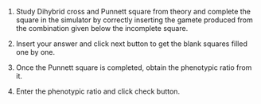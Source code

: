 
1. Study Dihybrid cross and Punnett square from theory and complete the square in the simulator by correctly inserting the gamete produced from the combination given below the incomplete square.
 
2. Insert your answer and click next button to get the blank squares filled one by one.

3. Once the Punnett square is completed, obtain the phenotypic ratio from it.

4. Enter the phenotypic ratio and click check button.

